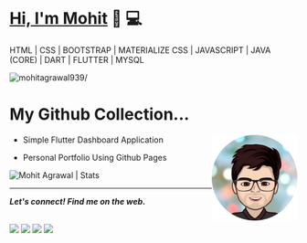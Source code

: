 # [Hi, I'm Mohit](https://mohitagrawal939.github.io) 👋 💻

HTML | CSS | BOOTSTRAP | MATERIALIZE CSS | JAVASCRIPT | JAVA (CORE) | DART | FLUTTER | MYSQL

<p align="left"> <img src=https://komarev.com/ghpvc/?username=mohitagrawal939 alt=mohitagrawal939/></p>

# My Github Collection...

<img align ="right" src = "https://github.com/mohitagrawal939/mohitagrawal939.github.io/blob/master/images/circle.png" width="150" height="150"/>

* Simple Flutter Dashboard Application

* Personal Portfolio Using Github Pages

<img src="https://github-readme-stats.vercel.app/api?username=mohitagrawal939&show_icons=true&theme=gotham" alt="Mohit Agrawal | Stats" />

<hr/>
<b><i>Let's connect! Find me on the web.</br></i></br></b>

[<img height="30" src="https://img.shields.io/badge/twitter-%231DA1F2.svg?&style=for-the-badge&logo=twitter&logoColor=white" />][twitter]
[<img height="30" src = "https://img.shields.io/badge/Hackerrank-success.svg?&style=for-the-badge&logo=Hackerrank&logoColor=white">][Hackerrank]
<a href="mailto:mohitagrawal939@gmail.com" style="text-decoration:none"><img height="30" src = "https://img.shields.io/badge/gmail-c14438?&style=for-the-badge&logo=gmail&logoColor=white"></a>
[<img height="30" src="https://img.shields.io/badge/linkedin-blue.svg?&style=for-the-badge&logo=linkedin&logoColor=white" />][LinkedIn]

[twitter]: https://twitter.com/mohitagrawal939
[hackerrank]: https://hackerrank.com/mohitagrawal939
[linkedin]: https://www.linkedin.com/in/mohitagrawal939
